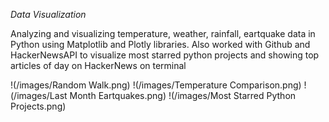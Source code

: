_Data Visualization_
<p>Analyzing and visualizing temperature, weather, rainfall, eartquake data in Python using Matplotlib and Plotly libraries.
Also worked with Github and HackerNewsAPI to visualize most starred python projects and showing top articles of day on HackerNews on terminal</p>
!(/images/Random Walk.png)
!(/images/Temperature Comparison.png)
!(/images/Last Month Eartquakes.png)
!(/images/Most Starred Python Projects.png)
